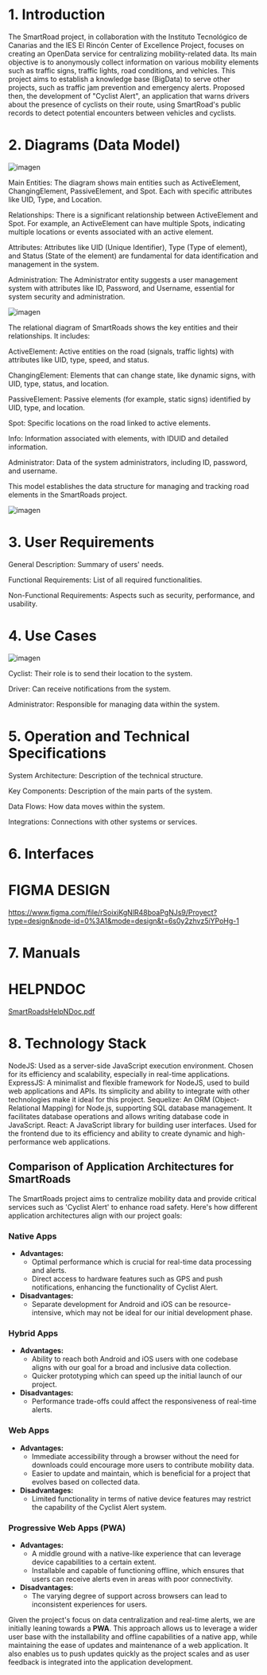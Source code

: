 
# 1. Introduction

The SmartRoad project, in collaboration with the Instituto Tecnológico de Canarias and the IES El Rincón Center of Excellence Project, focuses on creating an OpenData service for centralizing mobility-related data. Its main objective is to anonymously collect information on various mobility elements such as traffic signs, traffic lights, road conditions, and vehicles. This project aims to establish a knowledge base (BigData) to serve other projects, such as traffic jam prevention and emergency alerts. Proposed then, the development of "Cyclist Alert", an application that warns drivers about the presence of cyclists on their route, using SmartRoad's public records to detect potential encounters between vehicles and cyclists.

# 2. Diagrams (Data Model)

![imagen](https://github.com/DiegoOrtegaElRincon/SmartRoadsProject/assets/118464823/d90dbe2c-9c70-49de-a6c8-23445b995546)

Main Entities: The diagram shows main entities such as ActiveElement, ChangingElement, PassiveElement, and Spot. Each with specific attributes like UID, Type, and Location.

Relationships: There is a significant relationship between ActiveElement and Spot. For example, an ActiveElement can have multiple Spots, indicating multiple locations or events associated with an active element.

Attributes: Attributes like UID (Unique Identifier), Type (Type of element), and Status (State of the element) are fundamental for data identification and management in the system.

Administration: The Administrator entity suggests a user management system with attributes like ID, Password, and Username, essential for system security and administration.

![imagen](https://github.com/DiegoOrtegaElRincon/SmartRoadsProject/assets/118464823/2b844736-464b-40be-8f84-c8b4a0edf4b3)

The relational diagram of SmartRoads shows the key entities and their relationships. It includes:

ActiveElement: Active entities on the road (signals, traffic lights) with attributes like UID, type, speed, and status.

ChangingElement: Elements that can change state, like dynamic signs, with UID, type, status, and location.

PassiveElement: Passive elements (for example, static signs) identified by UID, type, and location.

Spot: Specific locations on the road linked to active elements.

Info: Information associated with elements, with IDUID and detailed information.

Administrator: Data of the system administrators, including ID, password, and username.


This model establishes the data structure for managing and tracking road elements in the SmartRoads project.

![imagen](https://github.com/DiegoOrtegaElRincon/SmartRoadsProject/assets/118464823/8c1d0f0c-0856-43bd-805f-c7fcc7fff0d6)


# 3. User Requirements

General Description: Summary of users' needs.

Functional Requirements: List of all required functionalities.

Non-Functional Requirements: Aspects such as security, performance, and usability.


# 4. Use Cases
![imagen](https://github.com/DiegoOrtegaElRincon/SmartRoadsProject/assets/118464823/7067ae34-b435-49df-b7e8-465392b2feef)

Cyclist: Their role is to send their location to the system.

Driver: Can receive notifications from the system.

Administrator: Responsible for managing data within the system.

# 5. Operation and Technical Specifications

System Architecture: Description of the technical structure.

Key Components: Description of the main parts of the system.

Data Flows: How data moves within the system.

Integrations: Connections with other systems or services.

# 6. Interfaces

  # FIGMA DESIGN
  https://www.figma.com/file/rSoixjKgNlR48boaPgNJs9/Proyect?type=design&node-id=0%3A1&mode=design&t=6s0y2zhvz5iYPoHg-1
  
  
# 7. Manuals
  # HELPNDOC
[SmartRoadsHelpNDoc.pdf](https://github.com/DiegoOrtegaElRincon/SmartRoadsProject/files/13706440/SmartRoadsHelpNDoc.pdf)

# 8. Technology Stack
NodeJS: Used as a server-side JavaScript execution environment. Chosen for its efficiency and scalability, especially in real-time applications.
ExpressJS: A minimalist and flexible framework for NodeJS, used to build web applications and APIs. Its simplicity and ability to integrate with other technologies make it ideal for this project.
Sequelize: An ORM (Object-Relational Mapping) for Node.js, supporting SQL database management. It facilitates database operations and allows writing database code in JavaScript.
React: A JavaScript library for building user interfaces. Used for the frontend due to its efficiency and ability to create dynamic and high-performance web applications.

## Comparison of Application Architectures for SmartRoads

The SmartRoads project aims to centralize mobility data and provide critical services such as 'Cyclist Alert' to enhance road safety. Here's how different application architectures align with our project goals:

### Native Apps
- **Advantages:**
  - Optimal performance which is crucial for real-time data processing and alerts.
  - Direct access to hardware features such as GPS and push notifications, enhancing the functionality of Cyclist Alert.
- **Disadvantages:**
  - Separate development for Android and iOS can be resource-intensive, which may not be ideal for our initial development phase.

### Hybrid Apps
- **Advantages:**
  - Ability to reach both Android and iOS users with one codebase aligns with our goal for a broad and inclusive data collection.
  - Quicker prototyping which can speed up the initial launch of our project.
- **Disadvantages:**
  - Performance trade-offs could affect the responsiveness of real-time alerts.

### Web Apps
- **Advantages:**
  - Immediate accessibility through a browser without the need for downloads could encourage more users to contribute mobility data.
  - Easier to update and maintain, which is beneficial for a project that evolves based on collected data.
- **Disadvantages:**
  - Limited functionality in terms of native device features may restrict the capability of the Cyclist Alert system.

### Progressive Web Apps (PWA)
- **Advantages:**
  - A middle ground with a native-like experience that can leverage device capabilities to a certain extent.
  - Installable and capable of functioning offline, which ensures that users can receive alerts even in areas with poor connectivity.
- **Disadvantages:**
  - The varying degree of support across browsers can lead to inconsistent experiences for users.

Given the project's focus on data centralization and real-time alerts, we are initially leaning towards a **PWA**. This approach allows us to leverage a wider user base with the installability and offline capabilities of a native app, while maintaining the ease of updates and maintenance of a web application. It also enables us to push updates quickly as the project scales and as user feedback is integrated into the application development.
